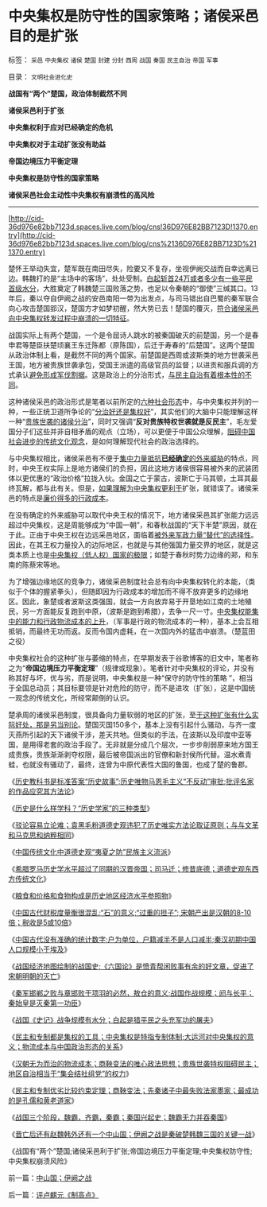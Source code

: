 # 中央集权是防守性的国家策略；诸侯采邑目的是扩张

标签： `采邑` `中央集权` `诸侯` `楚国` `封建` `分封` `西周` `战国` `秦国` `民主自治` `帝国` `军事` 

目录： `文明社会进化史`

**战国有“两个”楚国，政治体制截然不同**

**诸侯采邑利于扩张**

**中央集权利于应对已经确定的危机**

**中央集权对于主动扩张没有助益**

**帝国边境压力平衡定理**

**中央集权是防守性的国家策略**

**诸侯采邑社会主动性中央集权有崩溃性的高风险**

****

[http://cid-36d976e82bb7123d.spaces.live.com/blog/cns!36D976E82BB7123D!1370.entry](http://cid-36d976e82bb7123d.spaces.live.com/blog/cns%2136D976E82BB7123D%211370.entry)

楚怀王举动失宜，楚军既在南田尽失，险要又不复存，坐视伊阙交战而自幸远离已边。韩魏打的是“主场中的客场”，处处受制。[白起斩首24万或者多少有一些平民首级水分](../../../2010/6/6/白起的战功大部分是无辜平民的头颅，是战国的铁木真.md)，大胜奠定了韩魏楚三国败落之势，也足以令秦朝的“御使”三缄其口。13年后，秦以夺自伊阙之战的安邑南阳一带为出发点，与司马错出自巴蜀的秦军联合向心攻击楚国郢汉，楚国方才如梦初醒，然大势已去！楚国的覆灭，[符合诸侯采邑向中央集权转发过程中崩溃的一切特征](../../../2010/5/25/古埃及的大明朝不可避免的沦陷.md)。

战国实际上有两个楚国，一个是令屈诗人跳水的被秦国破灭的前楚国，另一个是春申君等楚臣扶楚顷襄王东迁陈都（原陈国），后迁于寿春的“后楚国”。这两个楚国从政治体制上看，是截然不同的两个国家。前楚国是西周或波斯类的地方世袭采邑王国，地方被贵族世袭承包，受国王派遣的高级官员的监督；以进贡和服兵调的方式承认[避免形成军伐割据](../../../2009/9/10/军阀割据不是地方民主自治.md)。这是政治上的分治形式，[与民主自治有着根本性的不同](../../../2010/5/20/泰国不是美式民主，难免动乱.md)。

这种诸侯采邑的政治形式是笔者以前所定的[六种社会形态](../../../2009/4/29/社会发展史观和科学的社会进化论.md)中，与中央集权并列的一种，一些正统卫道所争论的“[分治好还是集权好](../../../2009/3/24/为什么有中国特色的四不象是不稳定的系统.md)”，其实他们的大脑中只能理解这样一种“[贵族世袭的诸侯分治](../../../2010/3/2/封建社会的权力世袭.md)”，同时又强调“**反对贵族特权世袭就是反民主**”，毛左爱国分子们这些并非自相矛盾的观点（立场），可以更便于中国公众理解，[阻碍中国社会进步的传统文化观念](../../../2009/7/11/以传统文化对抗普世价值观是形同自杀.md)，是如何理解现代社会的政治选择的。

与中央集权相比，诸侯采邑有不便于[集中力量抵抗**已经确定**的外来威胁](../../../2010/1/21/国家是危机管理的工具.md)的特点，同时，中央王权实际上是地方诸侯们的负担，因此这地方诸侯很容易被外来的武装团体以更优惠的“政治价格”拉拢入伙。金国之亡于蒙古，波斯亡于马其顿，土耳其最终瓦解，都与此有关。但是，[如果理解为中央集权更利于](../../../2010/5/15/中央集权社会危机时成为一盘散沙.md)扩张，就错误了。诸侯采邑的特点是[廉价得多的行政成本](../../../2010/6/7/大运河与中央集权；物流成本与政治形态的关系.md)。

在没有确定的外来威胁可以取代中央王权的情况下，地方诸侯采邑其扩张能力远远超过中央集权，这是周能够成为“中国一朝”，和春秋战国的“天下半楚”原因，就在于此。正由于中央王权在边远采邑地区，面临着[被外来军政力量“替代”的选择性](../../../2010/3/20/政治只是经济学中的一种组织要素.md)。因此，在其王权力量投入的边际地区，也就是与其他强国力量交界的地区，就是这类本质上也是[中央集权（低人权）国家的极限](../../../2010/4/28/中央集权是社会生存成本的高利贷.md)；如楚于春秋时势力边缘的郑，和东南的陈蔡宋等地。

为了增强边缘地区的竞争力，诸侯采邑制度社会总有向中央集权转化的本能，（类似于个体的握紧拳头），但随即因为行政成本的增加而不得不放弃更多的边缘地区。因此，象楚或者波斯这类强国，就会一方向放弃易于开垦地如江南的土地殖民，另一方面能反复跑到中原，（波斯是跑到希腊），去争一尺一寸。[中央集权能集中的能力和行政物流成本的上升](../../../2010/6/7/汉朝无为而治的物流基础和商鞅变法的唯心政法思想.md)，（军事是行政的物流成本的一种），基本上会互相抵销，而最终无功而返。反而令国内虚耗，在一次国内外的猛击中崩溃。（楚蓝田之役）

中央集权社会的这种扩张与萎缩的特点，在早期发表于谷歌博客的旧文中，笔者称之为“**帝国边境压力平衡定理**”（规律或现象）。笔者针对中央集权的评论，并没有称其好与坏，优与劣，而是说明，中央集权是一种“保守的防守性的策略
”，相当于全国总动员；其目标要领是针对危险的防守，而不是进攻（扩张），这是中国统一观念的传统文化，所经常颠倒的认识。

楚承周的诸侯采邑制度，很具备向力量软弱的地区的扩张，至[于这种扩张有什么实际好处，那是另当别论](../../../2009/7/13/统一社会产生分离冲动的内在动力是什么？.md)。楚国灭国150多个，基本上没有引起什么骚动，与齐一度灭燕所引起的天下诸侯干涉，差天共地。但类似的手法，在波斯以及印度中亚等国，是用得老套的政治手段了。无非就是分成几个层次，一步步削弱原来地方国王成贵族，贵族渐渐剥夺权限，最后被帝国派出的官僚和新封侯所代替。温水煮青蛙，也就没有骚动了，最终，连曾为中原代表性大国的鲁国，也成了楚的鲁郡。

《[历史教科书是标准答案“历史故事”;历史唯物马恩毛主义“不反动”审批;批评名家的作品应究其方法论](../../../2010/6/2/历史教科书是有标准答案的“历史故事”.md)》

《[历史是什么样学科？“历史学家”的三种类型](../../../2010/6/2/历史是什么样学科？“历史学家”的三种类型.md)》

《[驳论容易立论难；袁黑毛粉道德史观违犯了历史唯实方法论取证原则；与与文革和马克思和纳粹相同](../../../2010/6/2/历史意识形态，驳论容易立论难.md)》

《[中国传统文化中道德史观“夷夏之防”民族主义流派](../../../2010/6/2/道德史观“夷夏之防”历史民族主义流派.md)》

《[希腊罗马历史学水平超过了同期的汉晋帝国；司马迁；修昔底德；道德史观东西方传统文化](../../../2010/6/4/道德史观是东西方传统文化的共同之处.md)》

《[粮食和价格和食物构成是历史地区经济水平参照物](../../../2010/6/4/粮食和价格是历史经济水平的参照物.md)》

《[中国古代财税度量衡很混乱;“石”的意义;“过重的担子”;
宋朝产出是汉朝的8-10倍；税收是5或10倍](../../../2010/6/4/中国古代财税度量衡很混乱;“石”的意义.md)》

《[中国古代没有准确的统计数字;户为单位，户籍减半不是人口减半;秦汉初期中国人口规模小于埃及](../../../2010/6/4/秦汉初期中国人口规模小于埃及;中国古代没有准确统计.md)》

《[战国经济地图绘制的战国史;《六国论》是愤青帮闲败事有余的好文章，促进了宋朝明朝的灭亡](../../../2010/6/4/《六国论》是粪青“误国论”；战国经济实力版图.md)》

《[秦军邯郸之败与章邯败于项羽的必然，敖仓的意义;战国作战规模；阏与长平；秦始皇是灭秦第一功臣](../../../2010/6/6/秦始皇是灭秦第一功臣；秦军尽数败亡于赵地是战略必然.md)》

《[战国《史记》战争规模有水分；白起是猎平民之头充军功的屠夫](../../../2010/6/6/白起的战功大部分是无辜平民的头颅，是战国的铁木真.md)》

《[民主和专制都是集权的工具；中央集权是特指专制体制;大运河对中央集权的意义；物流成本与中国政治形态的关系](../../../2010/6/7/大运河与中央集权；物流成本与政治形态的关系.md)》

《[汉朝无为而治的物流成本；商鞅变法的唯心政法思想；贵族世袭特权阻碍民主；地区自治相当于“集会结社组党”的权力](../../../2010/6/7/汉朝无为而治的物流基础和商鞅变法的唯心政法思想.md)》

《[民主和专制优劣比较约束定理；商鞅变法；先秦诸子中最失败法家墨家；最成功的是孔儒和黄老道家](../../../2010/6/8/民主和专制优劣比较约束定理;商鞅变法和最失败的法家.md)》

《[战国三个阶段，魏霸，齐霸，秦霸；秦国兴起史；魏霸无力并吞秦国](../../../2010/6/8/战国三个阶段，魏霸，齐霸，秦霸.md)》

《[晋亡后还有赵魏韩外还有一个中山国；伊阙之战是秦破楚韩魏三国的关键一战](../../../2010/6/9/中山国；伊阙之战.md)》

《战国有“两个”楚国;诸侯采邑利于扩张;帝国边境压力平衡定理;中央集权防守性;中央集权崩溃风险》

前一篇：[中山国；伊阙之战](../../../2010/6/9/中山国；伊阙之战.md)

后一篇：[评卢麒元《制高点》](../../../2010/6/9/评卢麒元《制高点》.md)
